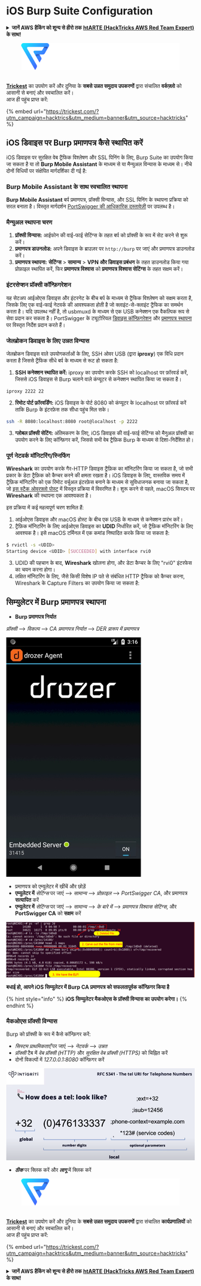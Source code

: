 # iOS Burp Suite Configuration

<details>

<summary><strong>जानें AWS हैकिंग को शून्य से हीरो तक</strong> <a href="https://training.hacktricks.xyz/courses/arte"><strong>htARTE (HackTricks AWS Red Team Expert)</strong></a><strong> के साथ!</strong></summary>

HackTricks का समर्थन करने के अन्य तरीके:

* यदि आप अपनी **कंपनी का विज्ञापन HackTricks में देखना चाहते हैं** या **HackTricks को PDF में डाउनलोड करना चाहते हैं** तो [**सब्सक्रिप्शन प्लान**](https://github.com/sponsors/carlospolop) की जांच करें!
* [**आधिकारिक PEASS और HackTricks स्वैग**](https://peass.creator-spring.com) प्राप्त करें
* [**The PEASS Family**](https://opensea.io/collection/the-peass-family) की खोज करें, हमारा विशेष [**NFTs**](https://opensea.io/collection/the-peass-family) संग्रह।
* **शामिल हों** 💬 [**डिस्कॉर्ड समूह**](https://discord.gg/hRep4RUj7f) या [**टेलीग्राम समूह**](https://t.me/peass) और **मेरा** **ट्विटर** 🐦 [**@carlospolopm**](https://twitter.com/carlospolopm)** का पालन करें।**
* **अपने हैकिंग ट्रिक्स साझा करें, HackTricks**](https://github.com/carlospolop/hacktricks) और [**HackTricks Cloud**](https://github.com/carlospolop/hacktricks-cloud) github repos को PRs जमा करके।

</details>

<figure><img src="../../.gitbook/assets/image (3) (1) (1) (1) (1).png" alt=""><figcaption></figcaption></figure>

\
[**Trickest**](https://trickest.com/?utm_campaign=hacktrics&utm_medium=banner&utm_source=hacktricks) का उपयोग करें और दुनिया के **सबसे उन्नत समुदाय उपकरणों** द्वारा संचालित **वर्कफ़्लो** को आसानी से बनाएं और स्वचालित करें।\
आज ही पहुंच प्राप्त करें:

{% embed url="https://trickest.com/?utm_campaign=hacktrics&utm_medium=banner&utm_source=hacktricks" %}

## iOS डिवाइस पर Burp प्रमाणपत्र कैसे स्थापित करें

iOS डिवाइस पर सुरक्षित वेब ट्रैफिक विश्लेषण और SSL पिनिंग के लिए, Burp Suite का उपयोग किया जा सकता है या तो **Burp Mobile Assistant** के माध्यम से या मैन्युअल विन्यास के माध्यम से। नीचे दोनों विधियों पर संक्षेपित मार्गदर्शिका दी गई है:

### Burp Mobile Assistant के साथ स्वचालित स्थापना
**Burp Mobile Assistant** बर्प प्रमाणपत्र, प्रॉक्सी विन्यास, और SSL पिनिंग के स्थापना प्रक्रिया को सरल बनाता है। विस्तृत मार्गदर्शन [PortSwigger की आधिकारिक दस्तावेज़ी](https://portswigger.net/burp/documentation/desktop/tools/mobile-assistant/installing) पर उपलब्ध है।

### मैन्युअल स्थापना चरण
1. **प्रॉक्सी विन्यास:** आईफोन की वाई-फाई सेटिंग्स के तहत बर्प को प्रॉक्सी के रूप में सेट करने से शुरू करें।
2. **प्रमाणपत्र डाउनलोड:** अपने डिवाइस के ब्राउज़र पर `http://burp` पर जाएं और प्रमाणपत्र डाउनलोड करें।
3. **प्रमाणपत्र स्थापना:** **सेटिंग्स** > **सामान्य** > **VPN और डिवाइस प्रबंधन** के तहत डाउनलोड किया गया प्रोफ़ाइल स्थापित करें, फिर **प्रमाणपत्र विश्वास** को **प्रमाणपत्र विश्वास सेटिंग्स** के तहत सक्षम करें।

### इंटरसेप्शन प्रॉक्सी कॉन्फ़िगरेशन
यह सेटअप आईओएस डिवाइस और इंटरनेट के बीच बर्प के माध्यम से ट्रैफिक विश्लेषण को सक्षम करता है, जिसके लिए एक वाई-फाई नेटवर्क की आवश्यकता होती है जो क्लाइंट-से-क्लाइंट ट्रैफिक का समर्थन करता है। यदि उपलब्ध नहीं है, तो usbmuxd के माध्यम से एक USB कनेक्शन एक वैकल्पिक रूप से सेवा प्रदान कर सकता है। PortSwigger के ट्यूटोरियल [डिवाइस कॉन्फ़िगरेशन](https://support.portswigger.net/customer/portal/articles/1841108-configuring-an-ios-device-to-work-with-burp) और [प्रमाणपत्र स्थापना](https://support.portswigger.net/customer/portal/articles/1841109-installing-burp-s-ca-certificate-in-an-ios-device) पर विस्तृत निर्देश प्रदान करते हैं।

### जेलब्रोकन डिवाइस के लिए उन्नत विन्यास
जेलब्रोकन डिवाइस वाले उपयोगकर्ताओं के लिए, SSH ओवर USB (द्वारा **iproxy**) एक विधि प्रदान करता है जिससे ट्रैफिक सीधे बर्प के माध्यम से रूट हो सकता है:

1. **SSH कनेक्शन स्थापित करें:** iproxy का उपयोग करके SSH को localhost पर फ़ॉरवर्ड करें, जिससे iOS डिवाइस से Burp चलाने वाले कंप्यूटर से कनेक्शन स्थापित किया जा सकता है।
```bash
iproxy 2222 22
```
2. **रिमोट पोर्ट फ़ॉरवर्डिंग:** iOS डिवाइस के पोर्ट 8080 को कंप्यूटर के localhost पर फ़ॉरवर्ड करें ताकि Burp के इंटरफ़ेस तक सीधा पहुंच मिल सके।
```bash
ssh -R 8080:localhost:8080 root@localhost -p 2222
```
3. **ग्लोबल प्रॉक्सी सेटिंग:** अंतिमकरण के लिए, iOS डिवाइस की वाई-फाई सेटिंग्स को मैनुअल प्रॉक्सी का उपयोग करने के लिए कॉन्फ़िगर करें, जिससे सभी वेब ट्रैफ़िक Burp के माध्यम से दिशा-निर्देशित हो।

### पूर्ण नेटवर्क मॉनिटरिंग/स्निफिंग

**Wireshark** का उपयोग करके गैर-HTTP डिवाइस ट्रैफ़िक का मॉनिटरिंग किया जा सकता है, जो सभी प्रकार के डेटा ट्रैफ़िक को कैप्चर करने की क्षमता रखता है। iOS डिवाइस के लिए, वास्तविक समय में ट्रैफ़िक मॉनिटरिंग को एक रिमोट वर्चुअल इंटरफ़ेस बनाने के माध्यम से सुविधाजनक बनाया जा सकता है, जो [इस स्टैक ओवरफ़्लो पोस्ट](https://stackoverflow.com/questions/9555403/capturing-mobile-phone-traffic-on-wireshark/33175819#33175819) में विस्तृत प्रक्रिया में विवरणित है। शुरू करने से पहले, macOS सिस्टम पर **Wireshark** की स्थापना एक आवश्यकता है।

इस प्रक्रिया में कई महत्वपूर्ण चरण शामिल हैं:

1. आईओएस डिवाइस और macOS होस्ट के बीच एक USB के माध्यम से कनेक्शन प्रारंभ करें।
2. ट्रैफ़िक मॉनिटरिंग के लिए आईओएस डिवाइस का **UDID** निर्धारित करें, जो ट्रैफ़िक मॉनिटरिंग के लिए आवश्यक है। इसे macOS टर्मिनल में एक कमांड निष्पादित करके किया जा सकता है:
```bash
$ rvictl -s <UDID>
Starting device <UDID> [SUCCEEDED] with interface rvi0
```
3. UDID की पहचान के बाद, **Wireshark** खोलना होगा, और डेटा कैप्चर के लिए "rvi0" इंटरफेस का चयन करना होगा।
4. लक्षित मॉनिटरिंग के लिए, जैसे किसी विशेष IP पते से संबंधित HTTP ट्रैफिक को कैप्चर करना, Wireshark के Capture Filters का उपयोग किया जा सकता है:

## सिम्युलेटर में Burp प्रमाणपत्र स्थापना

* **Burp प्रमाणपत्र निर्यात**

_प्रॉक्सी_ --> _विकल्प_ --> _CA प्रमाणपत्र निर्यात_ --> _DER प्रारूप में प्रमाणपत्र_

![](<../../.gitbook/assets/image (459).png>)

* प्रमाणपत्र को एम्युलेटर में खींचें और छोड़ें
* **एम्युलेटर में** _सेटिंग्स_ पर जाएं --> _सामान्य_ --> _प्रोफ़ाइल_ --> _PortSwigger CA_, और प्रमाणपत्र **सत्यापित** करें
* **एम्युलेटर में** _सेटिंग्स_ पर जाएं --> _सामान्य_ --> _के बारे में_ --> _प्रमाणपत्र विश्वास सेटिंग्स_, और **PortSwigger CA** को **सक्षम** करें

![](<../../.gitbook/assets/image (460).png>)

**बधाई हो, आपने iOS सिम्युलेटर में Burp CA प्रमाणपत्र को सफलतापूर्वक कॉन्फ़िगर किया है**

{% hint style="info" %}
**iOS सिम्युलेटर मैकओएस के प्रॉक्सी विन्यास का उपयोग करेगा।**
{% endhint %}

### मैकओएस प्रॉक्सी विन्यास

Burp को प्रॉक्सी के रूप में कैसे कॉन्फ़िगर करें:

* _सिस्टम प्राथमिकताएँ_ पर जाएं --> _नेटवर्क_ --> _उन्नत_
* _प्रॉक्सी_ टैब में _वेब प्रॉक्सी (HTTP)_ और _सुरक्षित वेब प्रॉक्सी (HTTPS)_ को चिह्नित करें
* दोनों विकल्पों में _127.0.0.1:8080_ कॉन्फ़िगर करें

![](<../../.gitbook/assets/image (461).png>)

* _**ठीक**_ पर क्लिक करें और _**लागू**_ में क्लिक करें

<figure><img src="../../.gitbook/assets/image (3) (1) (1) (1) (1).png" alt=""><figcaption></figcaption></figure>

\
[**Trickest**](https://trickest.com/?utm_campaign=hacktrics\&utm_medium=banner\&utm_source=hacktricks) का उपयोग करें और दुनिया के **सबसे उन्नत समुदाय उपकरणों** द्वारा संचालित **कार्यप्रणालियों** को आसानी से बनाएं और स्वचालित करें।\
आज ही पहुंच प्राप्त करें:

{% embed url="https://trickest.com/?utm_campaign=hacktrics&utm_medium=banner&utm_source=hacktricks" %}

<details>

<summary><strong>जानें AWS हैकिंग को शून्य से हीरो तक</strong> <a href="https://training.hacktricks.xyz/courses/arte"><strong>htARTE (HackTricks AWS Red Team Expert)</strong></a><strong> के साथ!</strong></summary>

HackTricks का समर्थन करने के अन्य तरीके:

* यदि आप अपनी कंपनी का विज्ञापन **HackTricks** में देखना चाहते हैं या **HackTricks** को PDF में डाउनलोड करना चाहते हैं तो [**सब्सक्रिप्शन प्लान**](https://github.com/sponsors/carlospolop) की जांच करें!
* [**आधिकारिक PEASS & HackTricks स्वैग**](https://peass.creator-spring.com) प्राप्त करें
* हमारे विशेष [**NFTs**](https://opensea.io/collection/the-peass-family) संग्रह [**The PEASS Family**](https://opensea.io/collection/the-peass-family) खोजें
* **शामिल हों** 💬 [**डिस्कॉर्ड समूह**](https://discord.gg/hRep4RUj7f) या [**टेलीग्राम समूह**](https://t.me/peass) और **ट्विटर** 🐦 [**@carlospolopm**](https://twitter.com/carlospolopm)** पर मुझे **फॉलो** करें।**
* **हैकिंग ट्रिक्स साझा करें और** [**HackTricks**](https://github.com/carlospolop/hacktricks) और [**HackTricks Cloud**](https://github.com/carlospolop/hacktricks-cloud) github रेपो में PR जमा करके।

</details>
